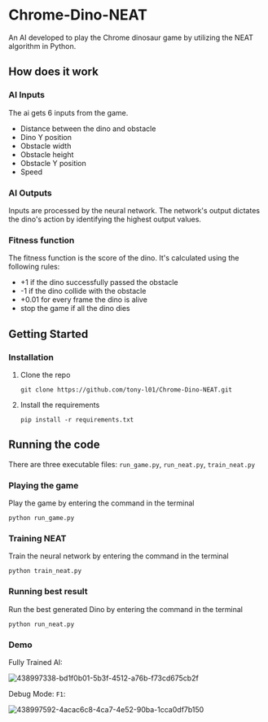 # Chrome-Dino-NEAT

An AI developed to play the Chrome dinosaur game by utilizing the NEAT algorithm in Python.

## How does it work

### AI Inputs

The ai gets 6 inputs from the game.

* Distance between the dino and obstacle
* Dino Y position
* Obstacle width
* Obstacle height
* Obstacle Y position
* Speed

### AI Outputs

Inputs are processed by the neural network. The network's output dictates the dino's action by identifying the highest output values.

### Fitness function

The fitness function is the score of the dino.
It's calculated using the following rules:

* +1 if the dino successfully passed the obstacle
* -1 if the dino collide with the obstacle
* +0.01 for every frame the dino is alive
* stop the game if all the dino dies

## Getting Started

### Installation

1. Clone the repo
   ```
   git clone https://github.com/tony-l01/Chrome-Dino-NEAT.git
   ```

2. Install the requirements
   ```
   pip install -r requirements.txt
   ```
## Running the code

There are three executable files: `run_game.py`, `run_neat.py`, `train_neat.py`

### Playing the game

Play the game by entering the command in the terminal

    python run_game.py

### Training NEAT

Train the neural network by entering the command in the terminal

    python train_neat.py

### Running best result

Run the best generated Dino by entering the command in the terminal

    python run_neat.py

### Demo

Fully Trained AI:

![438997338-bd1f0b01-5b3f-4512-a76b-f73cd675cb2f](https://github.com/user-attachments/assets/24b3c1d9-dd96-43f5-b5ac-e9189e613c17)


Debug Mode: `F1`:

![438997592-4acac6c8-4ca7-4e52-90ba-1cca0df7b150](https://github.com/user-attachments/assets/748340b0-e78f-465a-a603-24f37fe58c99)
